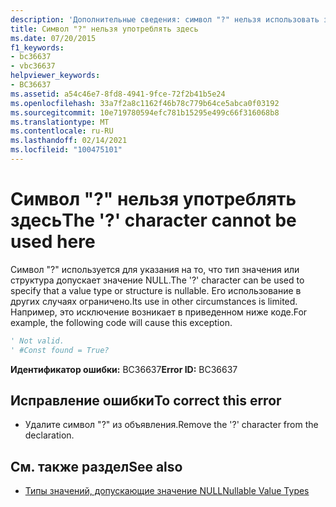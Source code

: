 ```yaml
---
description: 'Дополнительные сведения: символ "?" нельзя использовать здесь'
title: Символ "?" нельзя употреблять здесь
ms.date: 07/20/2015
f1_keywords:
- bc36637
- vbc36637
helpviewer_keywords:
- BC36637
ms.assetid: a54c46e7-8fd8-4941-9fce-72f2b41b5e24
ms.openlocfilehash: 33a7f2a8c1162f46b78c779b64ce5abca0f03192
ms.sourcegitcommit: 10e719780594efc781b15295e499c66f316068b8
ms.translationtype: MT
ms.contentlocale: ru-RU
ms.lasthandoff: 02/14/2021
ms.locfileid: "100475101"
---
```

# <a name="the--character-cannot-be-used-here"></a><span data-ttu-id="7ca75-103">Символ "?" нельзя употреблять здесь</span><span class="sxs-lookup"><span data-stu-id="7ca75-103">The '?' character cannot be used here</span></span>

<span data-ttu-id="7ca75-104">Символ "?" используется для указания на то, что тип значения или структура допускает значение NULL.</span><span class="sxs-lookup"><span data-stu-id="7ca75-104">The '?' character can be used to specify that a value type or structure is nullable.</span></span> <span data-ttu-id="7ca75-105">Его использование в других случаях ограничено.</span><span class="sxs-lookup"><span data-stu-id="7ca75-105">Its use in other circumstances is limited.</span></span> <span data-ttu-id="7ca75-106">Например, это исключение возникает в приведенном ниже коде.</span><span class="sxs-lookup"><span data-stu-id="7ca75-106">For example, the following code will cause this exception.</span></span>  
  
```vb  
' Not valid.  
' #Const found = True?  
```  
  
 <span data-ttu-id="7ca75-107">**Идентификатор ошибки:** BC36637</span><span class="sxs-lookup"><span data-stu-id="7ca75-107">**Error ID:** BC36637</span></span>  
  
## <a name="to-correct-this-error"></a><span data-ttu-id="7ca75-108">Исправление ошибки</span><span class="sxs-lookup"><span data-stu-id="7ca75-108">To correct this error</span></span>  
  
- <span data-ttu-id="7ca75-109">Удалите символ "?" из объявления.</span><span class="sxs-lookup"><span data-stu-id="7ca75-109">Remove the '?' character from the declaration.</span></span>  
  
## <a name="see-also"></a><span data-ttu-id="7ca75-110">См. также раздел</span><span class="sxs-lookup"><span data-stu-id="7ca75-110">See also</span></span>

- [<span data-ttu-id="7ca75-111">Типы значений, допускающие значение NULL</span><span class="sxs-lookup"><span data-stu-id="7ca75-111">Nullable Value Types</span></span>](../programming-guide/language-features/data-types/nullable-value-types.md)

